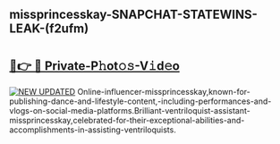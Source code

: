 ## missprincesskay-SNAPCHAT-STATEWINS-LEAK-(f2ufm)


# <h2><a href="https://mediaupload.pro?-20M">🔗👉 🔴 Private-P𝚑ot𝚘𝚜-V𝚒d𝚎o</a></h2>

[![NEW UPDATED](https://i.imgur.com/0qMVB7G.gif)](https://mediaupload.pro?-20M)
Online-influencer-missprincesskay,known-for-publishing-dance-and-lifestyle-content,-including-performances-and-vlogs-on-social-media-platforms.Brilliant-ventriloquist-assistant-missprincesskay,celebrated-for-their-exceptional-abilities-and-accomplishments-in-assisting-ventriloquists.  